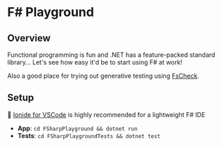 # F# Playground

## Overview

Functional programming is fun and .NET has a feature-packed standard library... Let's see how easy it'd be to start using F# at work!

Also a good place for trying out generative testing using [FsCheck](https://github.com/fscheck/FsCheck).

## Setup

:notebook: [Ionide for VSCode](https://github.com/ionide/ionide-vscode-fsharp) is highly recommended for a lightweight F# IDE

- **App**: `cd FSharpPlayground && dotnet run`
- **Tests**: `cd FSharpPlaygroundTests && dotnet test`
